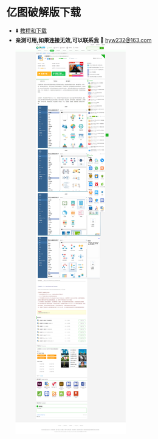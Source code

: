 # 亿图破解版下载
- :arrow_down: [教程和下载](http://www.zdfans.com/html/8077.html)
- **亲测可用,如果连接无效,可以联系我** :email: hyw232@163.com
![图示](images/亿图图示v9.2.0.0&#32;官方中文版及破解激活补丁.png)